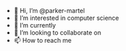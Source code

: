 - 👋 Hi, I’m @parker-martel
- 👀 I’m interested in computer science
- 🌱 I’m currently 
- 💞️ I’m looking to collaborate on 
- 📫 How to reach me 

<!---
parker-martel/parker-martel is a ✨ special ✨ repository because its `README.md` (this file) appears on your GitHub profile.
You can click the Preview link to take a look at your changes.
--->
